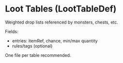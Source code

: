 # Loot Tables (LootTableDef)

Weighted drop lists referenced by monsters, chests, etc.

Fields:
- entries: itemRef, chance, min/max quantity
- rules/tags (optional)

One file per table recommended.
